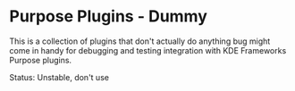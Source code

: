 Purpose Plugins - Dummy
=======================

This is a collection of plugins that don't actually do anything bug might come
in handy for debugging and testing integration with KDE Frameworks Purpose
plugins.

  Status: Unstable, don't use
